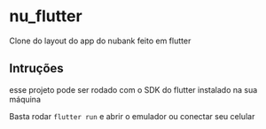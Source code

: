 # nu_flutter

Clone do layout do app do nubank feito em flutter

## Intruções

esse projeto pode ser rodado com o SDK do flutter instalado na sua máquina

Basta rodar ```flutter run``` e abrir o emulador ou conectar seu celular 
